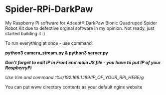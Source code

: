 # Spider-RPi-DarkPaw

My Raspberry Pi software for Adeept® DarkPaw Bionic Quadruped Spider Robot Kit due to defective orginal software in my opinion.
Not ready, just started building it :)


To run everything at once - use command:

**python3 camera_stream.py & python3 server.py**


***Don't forget to edit IP in Front end main JS file - you have to put IP of your RaspberryPi***

*Use Vim and command :%s/192.168.1.189/IP_OF_YOUR_RPI_HERE/g*


You can put www directory contents as your default nginx website

